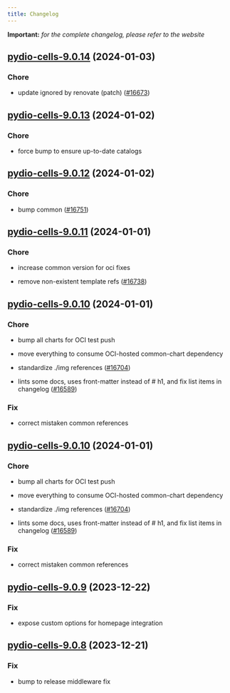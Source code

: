```yaml
---
title: Changelog
---
```


**Important:**
*for the complete changelog, please refer to the website*



## [pydio-cells-9.0.14](https://github.com/truecharts/charts/compare/pydio-cells-9.0.13...pydio-cells-9.0.14) (2024-01-03)

### Chore



- update ignored by renovate (patch) ([#16673](https://github.com/truecharts/charts/issues/16673))


## [pydio-cells-9.0.13](https://github.com/truecharts/charts/compare/pydio-cells-9.0.12...pydio-cells-9.0.13) (2024-01-02)

### Chore



- force bump to ensure up-to-date catalogs


## [pydio-cells-9.0.12](https://github.com/truecharts/charts/compare/pydio-cells-9.0.11...pydio-cells-9.0.12) (2024-01-02)

### Chore



- bump common ([#16751](https://github.com/truecharts/charts/issues/16751))


## [pydio-cells-9.0.11](https://github.com/truecharts/charts/compare/pydio-cells-9.0.10...pydio-cells-9.0.11) (2024-01-01)

### Chore



- increase common version for oci fixes

- remove non-existent template refs ([#16738](https://github.com/truecharts/charts/issues/16738))


## [pydio-cells-9.0.10](https://github.com/truecharts/charts/compare/pydio-cells-9.0.9...pydio-cells-9.0.10) (2024-01-01)

### Chore



- bump all charts for OCI test push

- move everything to consume OCI-hosted common-chart dependency

- standardize ./img references ([#16704](https://github.com/truecharts/charts/issues/16704))

- lints some docs, uses front-matter instead of # h1, and fix list items in changelog ([#16589](https://github.com/truecharts/charts/issues/16589))

### Fix



- correct mistaken common references


## [pydio-cells-9.0.10](https://github.com/truecharts/charts/compare/pydio-cells-9.0.9...pydio-cells-9.0.10) (2024-01-01)

### Chore



- bump all charts for OCI test push

- move everything to consume OCI-hosted common-chart dependency

- standardize ./img references ([#16704](https://github.com/truecharts/charts/issues/16704))

- lints some docs, uses front-matter instead of # h1, and fix list items in changelog ([#16589](https://github.com/truecharts/charts/issues/16589))

### Fix



- correct mistaken common references
## [pydio-cells-9.0.9](https://github.com/truecharts/charts/compare/pydio-cells-9.0.8...pydio-cells-9.0.9) (2023-12-22)

### Fix

- expose custom options for homepage integration

## [pydio-cells-9.0.8](https://github.com/truecharts/charts/compare/pydio-cells-9.0.7...pydio-cells-9.0.8) (2023-12-21)

### Fix

- bump to release middleware fix

